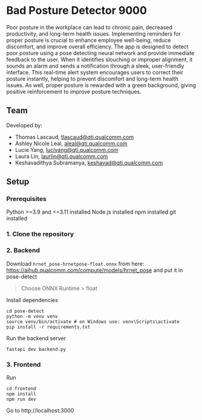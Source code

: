 # Bad Posture Detector 9000
Poor posture in the workplace can lead to chronic pain, decreased productivity, and long-term health issues. Implementing reminders for proper posture is crucial to enhance employee well-being, reduce discomfort, and improve overall efficiency. The app is designed to detect poor posture using a pose detecting neural network and provide immediate feedback to the user. When it identifies slouching or improper alignment, it sounds an alarm and sends a notification through a sleek, user-friendly interface. This real-time alert system encourages users to correct their posture instantly, helping to prevent discomfort and long-term health issues. As well, proper posture is rewarded with a green background, giving positive reinforcement to improve posture techniques.

## Team
Developed by:
- Thomas Lascaud, tlascaud@qti.qualcomm.com
- Ashley Nicole Leal, aleal@qti.qualcomm.com
- Lucie Yang, luciyang@qti.qualcomm.com
- Laura Lin, laurlin@qti.qualcomm.com
- Keshavadithya Subramanya, keshavad@qti.qualcomm.com


## Setup
### Prerequisites
Python >=3.9 and <=3.11 installed
Node.js installed
npm installed
git installed

### 1. Clone the repository

### 2. Backend
Download `hrnet_pose-hrnetpose-float.onnx` from here: https://aihub.qualcomm.com/compute/models/hrnet_pose and put it in pose-detect
> Choose ONNX Runtime > float

Install dependencies
```
cd pose-detect
python -m venv venv
source venv/bin/activate # on Windows use: venv\Scripts\activate
pip install -r requirements.txt
```

Run the backend server
```
fastapi dev backend.py
```

### 3. Frontend
Run 
```
cd frontend
npm install
npm run dev
```
Go to http://localhost:3000



